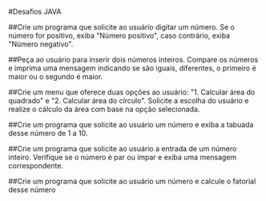 #Desafios JAVA

##Crie um programa que solicite ao usuário digitar um número. Se o número for positivo, exiba "Número positivo", caso contrário, exiba "Número negativo".

##Peça ao usuário para inserir dois números inteiros. Compare os números e imprima uma mensagem indicando se são iguais, diferentes, o primeiro é maior ou o segundo é maior.

##Crie um menu que oferece duas opções ao usuário: "1. Calcular área do quadrado" e "2. Calcular área do círculo". Solicite a escolha do usuário e realize o cálculo da área com base na opção selecionada.

##Crie um programa que solicite ao usuário um número e exiba a tabuada desse número de 1 a 10.

##Crie um programa que solicite ao usuário a entrada de um número inteiro. Verifique se o número é par ou ímpar e exiba uma mensagem correspondente.

##Crie um programa que solicite ao usuário um número e calcule o fatorial desse número
